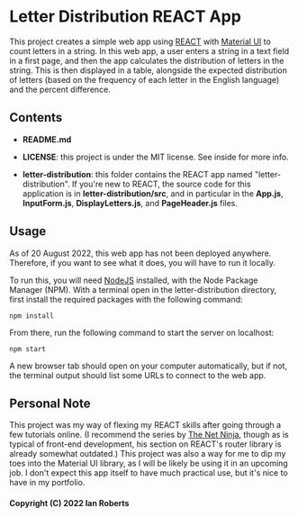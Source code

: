 # Letter Distribution REACT App

This project creates a simple web app using [REACT](https://reactjs.org/) with [Material UI](https://mui.com/core/) to count letters in a string. In this web app, a user enters a string in a text field in a first page, and then the app calculates the distribution of letters in the string. This is then displayed in a table, alongside the expected distribution of letters (based on the frequency of each letter in the English language) and the percent difference. 

## Contents

 - **README.md**

 - **LICENSE**: this project is under the MIT license. See inside for more info. 

 - **letter-distribution**: this folder contains the REACT app named "letter-distribution". If you're new to REACT, the source code for this application is in **letter-distribution/src**, and in particular in the **App.js**, **InputForm.js**, **DisplayLetters.js**, and **PageHeader.js** files. 

## Usage

As of 20 August 2022, this web app has not been deployed anywhere. Therefore, if you want to see what it does, you will have to run it locally. 

To run this, you will need [NodeJS](https://nodejs.org/en/download/) installed, with the Node Package Manager (NPM). With a terminal open in the letter-distribution directory, first install the required packages with the following command:

```
npm install
```

From there, run the following command to start the server on localhost: 

```
npm start
```

A new browser tab should open on your computer automatically, but if not, the terminal output should list some URLs to connect to the web app.

## Personal Note

This project was my way of flexing my REACT skills after going through a few tutorials online. (I recommend the series by [The Net Ninja](https://www.youtube.com/playlist?list=PL4cUxeGkcC9gZD-Tvwfod2gaISzfRiP9d), though as is typical of front-end development, his section on REACT's router library is already somewhat outdated.) This project was also a way for me to dip my toes into the Material UI library, as I will be likely be using it in an upcoming job. I don't expect this app itself to have much practical use, but it's nice to have in my portfolio. 


#### Copyright (C) 2022 Ian Roberts
